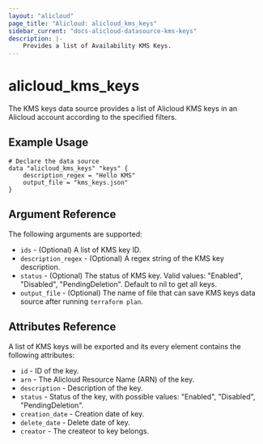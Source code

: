 ```yaml
---
layout: "alicloud"
page_title: "Alicloud: alicloud_kms_keys"
sidebar_current: "docs-alicloud-datasource-kms-keys"
description: |-
    Provides a list of Availability KMS Keys.
---
```


# alicloud\_kms\_keys

The KMS keys data source provides a list of Alicloud KMS keys in an Alicloud account according to the specified filters.

## Example Usage

```
# Declare the data source
data "alicloud_kms_keys" "keys" {
	description_regex = "Hello KMS"
	output_file = "kms_keys.json"
}

```

## Argument Reference

The following arguments are supported:

* `ids` - (Optional) A list of KMS key ID.
* `description_regex` - (Optional) A regex string of the KMS key description.
* `status` - (Optional) The status of KMS key. Valid values: "Enabled", "Disabled", "PendingDeletion". Default to nil to get all keys.
* `output_file` - (Optional) The name of file that can save KMS keys data source after running `terraform plan`.

## Attributes Reference

A list of KMS keys will be exported and its every element contains the following attributes:

* `id` - ID of the key.
* `arn` - The Alicloud Resource Name (ARN) of the key.
* `description` - Description of the key.
* `status` - Status of the key, with possible values: "Enabled", "Disabled", "PendingDeletion".
* `creation_date` - Creation date of key.
* `delete_date` - Delete date of key.
* `creator` - The createor to key belongs.
